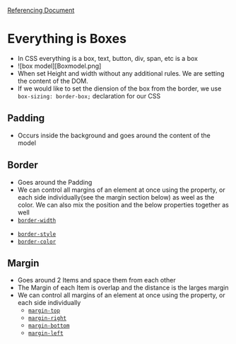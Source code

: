 [Referencing Document](https://developer.mozilla.org/en-US/docs/Learn/CSS/Building_blocks/The_box_model)

# Everything is Boxes
+ In CSS everything is a box, text, button, div, span, etc is a box
+ ![box model][Boxmodel.png]
+ When set Height and width without any additional rules. We are setting the content of the DOM.
+ If we would like to set the diension of the box from the border, we use `box-sizing: border-box;` declaration for our CSS
## Padding
+ Occurs inside the background and goes around the content of the model

## Border
+ Goes around the Padding
+ We can control all margins of an element at once using the property, or each side individually(see the margin section below) as weel as the color. We can also mix the position and the below properties together as well
+ [`border-width`](https://developer.mozilla.org/en-US/docs/Web/CSS/border-width)
- [`border-style`](https://developer.mozilla.org/en-US/docs/Web/CSS/border-style)
- [`border-color`](https://developer.mozilla.org/en-US/docs/Web/CSS/border-color)

## Margin
+ Goes around 2 Items and space them from each other
+ The Margin of each Item is overlap and the distance is the larges margin
+ We can control all margins of an element at once using the property, or each side individually
	- [`margin-top`](https://developer.mozilla.org/en-US/docs/Web/CSS/margin-top)
	- [`margin-right`](https://developer.mozilla.org/en-US/docs/Web/CSS/margin-right)
	- [`margin-bottom`](https://developer.mozilla.org/en-US/docs/Web/CSS/margin-bottom)
	- [`margin-left`](https://developer.mozilla.org/en-US/docs/Web/CSS/margin-left)

